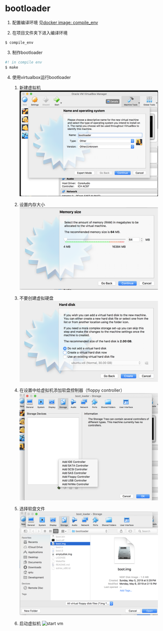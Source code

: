 # bootloader

1. 配置编译环境
见[docker image: compile_env](https://github.com/linuxstudygroup/docker_images)

2. 在项目文件夹下进入编译环境

```bash
$ compile_env
```

3. 制作bootloader

```bash
#! in compile env
$ make
```

4. 使用virtualbox运行bootloader
    1. 新建虚拟机
    ![create virtual machine](resource/create_vm.png)
    
    2. 设置内存大小
    ![setup memory size](resource/setup_memory_size.png)

    3. 不要创建虚拟硬盘
    ![do not use virtual disk](resource/do_not_create_disk.png)

    4. 在设置中给虚拟机添加软盘控制器（floppy controller）
    ![setup vm floppy controller](resource/add_floppy_controller.png)

    5. 选择软盘文件
    ![add boot img](resource/add_boot_img.png)

    6. 启动虚拟机
    ![start vm](start_vm.png) 
